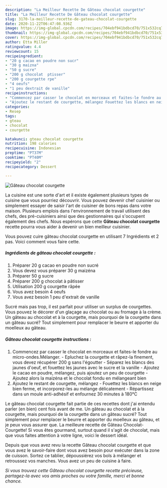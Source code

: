 ```yaml
---
description: "La Meilleur Recette De Gâteau chocolat courgette"
title: "La Meilleur Recette De Gâteau chocolat courgette"
slug: 3170-la-meilleur-recette-de-gateau-chocolat-courgette
date: 2020-11-22T06:47:08.936Z
image: https://img-global.cpcdn.com/recipes/704ebf941bdbcd70/751x532cq70/gateau-chocolat-courgette-photo-principale-de-la-recette.jpg
thumbnail: https://img-global.cpcdn.com/recipes/704ebf941bdbcd70/751x532cq70/gateau-chocolat-courgette-photo-principale-de-la-recette.jpg
cover: https://img-global.cpcdn.com/recipes/704ebf941bdbcd70/751x532cq70/gateau-chocolat-courgette-photo-principale-de-la-recette.jpg
author: Etta Miller
ratingvalue: 4.4
reviewcount: 15
recipeingredient:
- "20 g cacao en poudre non sucr"
- "30 g maizna"
- "50 g sucre"
- "200 g chocolat  ptisser"
- "200 g courgette rpe"
- "4 oeufs"
- "1 peu dextrait de vanille"
recipeinstructions:
- "Commencez par casser le chocolat en morceaux et faites-le fondre au micro-ondes.Mélanger. Epluchez la courgette et râpez-la finement, vous devez récupérer 200 g sans l&#39;égoutter Séparez les blancs des jaunes d&#39;oeuf, et fouettez les jaunes avec le sucre et la vanille Ajoutez le cacao en poudre, mélangez, puis ajoutez un peu de courgette Ajoutez alors la maizéna et le chocolat fondu en mélangeant bien"
- "Ajoutez le restant de courgette, mélangez Fouettez les blancs en neige bien ferme, et incorporez-les au mélange délicatement Répartissez dans un moule anti-adhésif et enfournez 30 minutes à 180°C"
categories:
- Resep
tags:
- gteau
- chocolat
- courgette

katakunci: gteau chocolat courgette 
nutrition: 198 calories
recipecuisine: Indonesian
preptime: "PT37M"
cooktime: "PT40M"
recipeyield: "2"
recipecategory: Dessert

---
```



![Gâteau chocolat courgette](https://img-global.cpcdn.com/recipes/704ebf941bdbcd70/751x532cq70/gateau-chocolat-courgette-photo-principale-de-la-recette.jpg)

La cuisine est une sorte d'art et il existe également plusieurs types de cuisine que vous pourriez découvrir. Vous pouvez devenir chef cuisinier ou simplement essayer de saisir l'art de cuisiner de bons repas dans votre maison. Plusieurs emplois dans l'environnement de travail utilisent des chefs, des pré-cuisiniers ainsi que des gestionnaires qui s'occupent également des chefs. Nous espérons que cette <strong> Gâteau chocolat courgette </strong> recette pourra vous aider à devenir un bien meilleur cuisinier.

<!--inarticleads1-->

Vous pouvez cuire gâteau chocolat courgette en utilisant 7 Ingrédients et 2 pas. Voici comment vous faire cette.

##### Ingrédients de gâteau chocolat courgette :

1. Préparer 20 g cacao en poudre non sucré
1. Vous devez vous préparer 30 g maizéna
1. Préparer 50 g sucre
1. Préparer 200 g chocolat à pâtisser
1. Utilisation 200 g courgette râpée
1. Vous avez besoin 4 oeufs
1. Vous avez besoin 1 peu d&#39;extrait de vanille


Sucré mais pas trop, il est parfait pour utiliser un surplus de courgettes. Vous pouvez le décorer d&#39;un glaçage au chocolat ou au fromage à la crème. Un gâteau au chocolat et à la courgette, mais pourquoi de la courgette dans un gâteau sucré? Tout simplement pour remplacer le beurre et apporter du moelleux au gâteau. 

<!--inarticleads2-->

##### Gâteau chocolat courgette instructions :

1. Commencez par casser le chocolat en morceaux et faites-le fondre au micro-ondes.Mélanger. - Epluchez la courgette et râpez-la finement, vous devez récupérer 200 g sans l&#39;égoutter - Séparez les blancs des jaunes d&#39;oeuf, et fouettez les jaunes avec le sucre et la vanille - Ajoutez le cacao en poudre, mélangez, puis ajoutez un peu de courgette - Ajoutez alors la maizéna et le chocolat fondu en mélangeant bien
1. Ajoutez le restant de courgette, mélangez - Fouettez les blancs en neige bien ferme, et incorporez-les au mélange délicatement - Répartissez dans un moule anti-adhésif et enfournez 30 minutes à 180°C


Le gâteau chocolat courgette fait partie de ces recettes dont j&#39;ai entendu parler (en bien) cent fois avant de me. Un gâteau au chocolat et à la courgette, mais pourquoi de la courgette dans un gâteau sucré? Tout simplement pour remplacer le beurre et apporter du moelleux au gâteau, et je peux vous assurer que. La meilleure recette de Gâteau Chocolat-Courgette! Si vous êtes gourmand, surtout quand il s&#39;agit de chocolat, mais que vous faites attention à votre ligne, voici le dessert idéal. 

<!--inarticleads1-->

<p>
Depuis que vous avez revu la recette Gâteau chocolat courgette et que vous avez le savoir-faire dont vous avez besoin pour exécuter dans la zone de cuisson. Sortez ce tablier, dépoussiérez vos bols à mélanger et retroussez vos manches. Vous avez un peu de cuisine à faire.
</p>

<p>
<i>Si vous trouvez cette Gâteau chocolat courgette recette précieuse, partagez-la avec vos amis proches ou votre famille, merci et bonne chance.</i>
</p>
